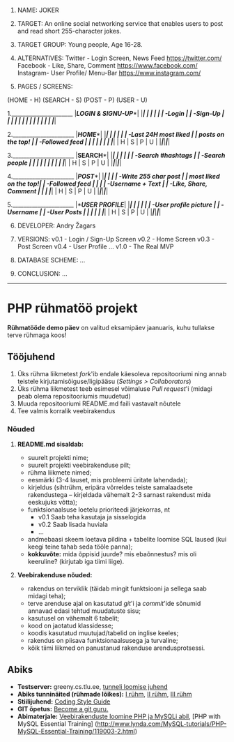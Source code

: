 1) NAME: 		JOKER

2) TARGET:		An online social networking service that enables users to post and read short 255-character jokes.

3) TARGET GROUP: 	Young people, Age 16-28.

4) ALTERNATIVES:	Twitter  - Login Screen, News Feed
		https://twitter.com/
		Facebook - Like, Share, Comment
		https://www.facebook.com/
		Instagram- User Profile/ Menu-Bar
		https://www.instagram.com/

5) PAGES / SCREENS:

(HOME - H) (SEARCH - S) (POST - P) (USER - U)

1.______________________
|***LOGIN & SIGNU-UP****|
|_______________________|
|			|
|			|
| -Login		|
| -Sign-Up		|
|			|
|			|
|			|
|			|
|			|
|			|
|_______________________|

2.______________________
|*********HOME**********|
|_______________________|
|			|
|			|
| -Last 24H most liked	|
| posts on the top!	|
| -Followed feed	|
|			|
| 			|
| 			|
|_______________________|
|  H  |  S  |  P  |  U	|
|_____|_____|_____|_____|

3.______________________
|********SEARCH*********|
|_______________________|
|			|
|			|
| -Search #hashtags	|
| -Search people	|
|			|
|			|
|			|
|			|
|_______________________|
|  H  |  S  |  P  |  U	|
|_____|_____|_____|_____|

4.______________________
|*********POST**********|
|_______________________|
|			|
| -Write 255 char post	|
| most liked on the top!|
| -Followed feed	|
|			|
| -Username + Text	|
| -Like, Share, Comment	|
|			|
|_______________________|
|  H  |  S  |  P  |  U	|
|_____|_____|_____|_____|

5.______________________
|******USER PROFILE*****|
|_______________________|
|			|
|			|
| -User profile picture	|
| -Username		|
| -User Posts		|
|			|
|			|
|_______________________|
|  H  |  S  |  P  |  U	|
|_____|_____|_____|_____|

6) DEVELOPER: Andry Žagars

7) VERSIONS:
v0.1 - Login / Sign-Up Screen
v0.2 - Home Screen
v0.3 - Post Screen
v0.4 - User Profile
...
v1.0 - The Real MVP

8) DATABASE SCHEME:
...

9) CONCLUSION:
...
__________________________
# PHP rühmatöö projekt
**Rühmatööde demo päev** on valitud eksamipäev jaanuaris, kuhu tullakse terve rühmaga koos!

## Tööjuhend
1. Üks rühma liikmetest _fork_'ib endale käesoleva repositooriumi ning annab teistele kirjutamisõiguse/ligipääsu (_Settings > Collaborators_)
1. Üks rühma liikmetest teeb esimesel võimaluse _Pull request_'i (midagi peab olema repositooriumis muudetud)
1. Muuda repositooriumi README.md faili vastavalt nõutele
1. Tee valmis korralik veebirakendus

### Nõuded

1. **README.md sisaldab:**
    * suurelt projekti nime;
    * suurelt projekti veebirakenduse pilt;
    * rühma liikmete nimed;
    * eesmärki (3-4 lauset, mis probleemi üritate lahendada);
    * kirjeldus (sihtrühm, eripära võrreldes teiste samalaadsete rakendustega – kirjeldada vähemalt 2-3 sarnast rakendust mida eeskujuks võtta);
    * funktsionaalsuse loetelu prioriteedi järjekorras, nt
        * v0.1 Saab teha kasutaja ja sisselogida
        * v0.2 Saab lisada huviala
        * ...
    * andmebaasi skeem loetava pildina + tabelite loomise SQL laused (kui keegi teine tahab seda tööle panna);
    * **kokkuvõte:** mida õppisid juurde? mis ebaõnnestus? mis oli keeruline? (kirjutab iga tiimi liige).


2. **Veebirakenduse nõuded:**
    * rakendus on terviklik (täidab mingit funktsiooni ja sellega saab midagi teha);
    * terve arenduse ajal on kasutatud _git_'i ja _commit_'ide sõnumid annavad edasi tehtud muudatuste sisu; 
    * kasutusel on vähemalt 6 tabelit;
    * kood on jaotatud klassidesse;
    * koodis kasutatud muutujad/tabelid on inglise keeles;
    * rakendus on piisava funktsionaalsusega ja turvaline;
    * kõik tiimi liikmed on panustanud rakenduse arendusprotsessi.

## Abiks
* **Testserver:** greeny.cs.tlu.ee, [tunneli loomise juhend](http://minitorn.tlu.ee/~jaagup/kool/java/kursused/09/veebipr/naited/greenytunnel/greenytunnel.pdf)
* **Abiks tunninäited (rühmade lõikes):** [I rühm](https://github.com/veebiprogrammeerimine-2016s?utf8=%E2%9C%93&query=-I-ruhm), [II rühm](https://github.com/veebiprogrammeerimine-2016s?utf8=%E2%9C%93&query=-II-ruhm), [III rühm](https://github.com/veebiprogrammeerimine-2016s?utf8=%E2%9C%93&query=-III-ruhm)
* **Stiilijuhend:** [Coding Style Guide](http://www.php-fig.org/psr/psr-2/)
* **GIT õpetus:** [Become a git guru.](https://www.atlassian.com/git/tutorials/)
* **Abimaterjale:** [Veebirakenduste loomine PHP ja MySQLi abil](http://minitorn.tlu.ee/~jaagup/kool/java/loeng/veebipr/veebipr1.pdf), [PHP with MySQL Essential Training] (http://www.lynda.com/MySQL-tutorials/PHP-MySQL-Essential-Training/119003-2.html)


